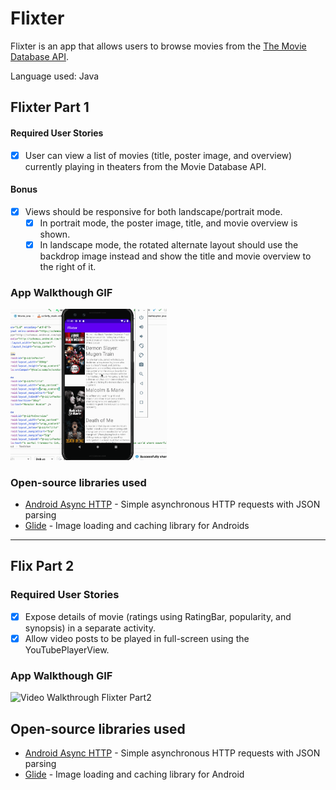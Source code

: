 # Flixter
Flixter is an app that allows users to browse movies from the [The Movie Database API](http://docs.themoviedb.apiary.io/#).

Language used: Java

## Flixter Part 1

#### Required User Stories
- [x] User can view a list of movies (title, poster image, and overview) currently playing in theaters from the Movie Database API.

#### Bonus
- [x] Views should be responsive for both landscape/portrait mode.
   - [x] In portrait mode, the poster image, title, and movie overview is shown.
   - [x] In landscape mode, the rotated alternate layout should use the backdrop image instead and show the title and movie overview to the right of it.

### App Walkthough GIF
<img src='flixter1_walkthrough.gif' title='Video Walkthrough Flixter Part1' width=250><br>


### Open-source libraries used
- [Android Async HTTP](https://github.com/codepath/CPAsyncHttpClient) - Simple asynchronous HTTP requests with JSON parsing
- [Glide](https://github.com/bumptech/glide) - Image loading and caching library for Androids

------------------------------------

## Flix Part 2

### Required User Stories

- [x] Expose details of movie (ratings using RatingBar, popularity, and synopsis) in a separate activity.
- [x] Allow video posts to be played in full-screen using the YouTubePlayerView.

### App Walkthough GIF
<img src='flixter2_walkthrough.gif' title='Video Walkthrough Flixter Part2' width=250><br>

## Open-source libraries used
- [Android Async HTTP](https://github.com/codepath/CPAsyncHttpClient) - Simple asynchronous HTTP requests with JSON parsing
- [Glide](https://github.com/bumptech/glide) - Image loading and caching library for Android

